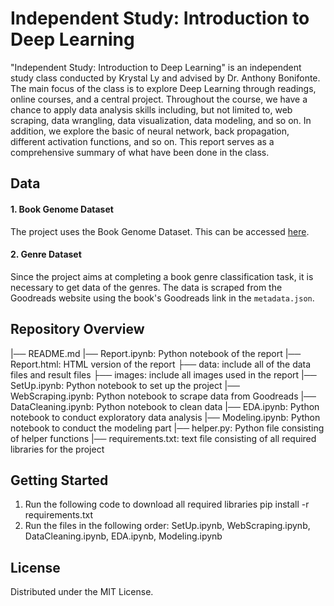 # Independent Study: Introduction to Deep Learning

"Independent Study: Introduction to Deep Learning" is an independent study class conducted by Krystal Ly and advised by Dr. Anthony Bonifonte. The main focus of the class is to explore Deep Learning through readings, online courses, and a central project. Throughout the course, we have a chance to apply data analysis skills including, but not limited to, web scraping, data wrangling, data visualization, data modeling, and so on. In addition, we explore the basic of neural network, back propagation, different activation functions, and so on. This report serves as a comprehensive summary of what have been done in the class. 

## Data
#### 1. Book Genome Dataset
The project uses the Book Genome Dataset. This can be accessed [here](https://grouplens.org/datasets/book-genome/).

#### 2. Genre Dataset
Since the project aims at completing a book genre classification task, it is necessary to get data of the genres. The data is scraped from the Goodreads website using the book's Goodreads link in the `metadata.json`.

## Repository Overview
|── README.md
|── Report.ipynb: Python notebook of the report
|── Report.html: HTML version of the report
├── data: include all of the data files and result files
├── images: include all images used in the report
|── SetUp.ipynb: Python notebook to set up the project
|── WebScraping.ipynb: Python notebook to scrape data from Goodreads
|── DataCleaning.ipynb: Python notebook to clean data
|── EDA.ipynb: Python notebook to conduct exploratory data analysis
|── Modeling.ipynb: Python notebook to conduct the modeling part
|── helper.py: Python file consisting of helper functions
|── requirements.txt: text file consisting of all required libraries for the project

## Getting Started
1. Run the following code to download all required libraries
    pip install -r requirements.txt
2. Run the files in the following order: SetUp.ipynb, WebScraping.ipynb, DataCleaning.ipynb, EDA.ipynb, Modeling.ipynb

## License
Distributed under the MIT License.